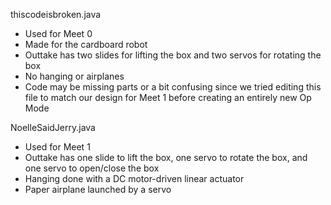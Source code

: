 thiscodeisbroken.java
 - Used for Meet 0
 - Made for the cardboard robot
 - Outtake has two slides for lifting the box and two servos for rotating the box
 - No hanging or airplanes
 - Code may be missing parts or a bit confusing since we tried editing this file to match our design for Meet 1 before creating an entirely new Op Mode

NoelleSaidJerry.java
 - Used for Meet 1
 - Outtake has one slide to lift the box, one servo to rotate the box, and one servo to open/close the box
 - Hanging done with a DC motor-driven linear actuator
 - Paper airplane launched by a servo
